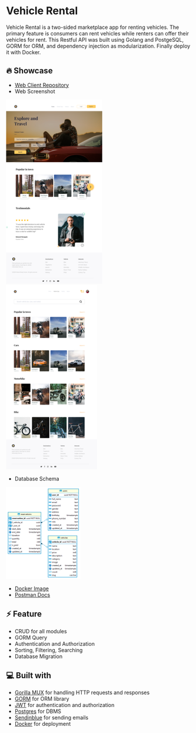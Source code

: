 # Vehicle Rental

Vehicle Rental is a two-sided marketplace app for renting vehicles. The primary feature is consumers can rent vehicles while renters can offer their vehicles for rent. This Restful API was built using Golang and PostgeSQL, GORM for ORM, and dependency injection as modularization. Finally deploy it with Docker.

## 🔥 Showcase

- [Web Client Repository](https://github.com/rfauzi44/vehicle-rental-web)
- Web Screenshot
<p float="left">
<img src="app1.png" alt="Alt text" height="500">
<img src="app2.png" alt="Alt text" height="500">
</p>

- Database Schema

<img src="db-vehicle-rental.png" alt="Alt text" height="250">

- [Docker Image](https://hub.docker.com/r/rfauzi/vehicle-rental-backend)
- [Postman Docs](https://documenter.getpostman.com/view/25042327/2s93JtQPPz)

## ⚡ Feature

- CRUD for all modules
- GORM Query
- Authentication and Authorization
- Sorting, Filtering, Searching
- Database Migration

## 💻 Built with

- [Gorilla MUX](https://github.com/gorilla/mux) for handling HTTP requests and responses
- [GORM](https://github.com/go-gorm/gorm) for ORM library
- [JWT](https://github.com/golang-jwt/jwt) for authentication and authorization
- [Postgres](https://github.com/postgres/postgres) for DBMS
- [Sendinblue](https://github.com/sendinblue/APIv3-go-library) for sending emails
- [Docker](https://github.com/docker) for deployment
